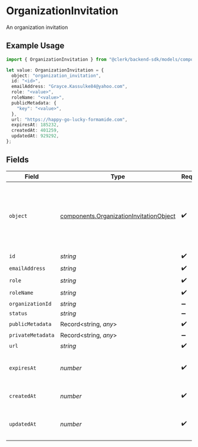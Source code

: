# OrganizationInvitation

An organization invitation

## Example Usage

```typescript
import { OrganizationInvitation } from "@clerk/backend-sdk/models/components";

let value: OrganizationInvitation = {
  object: "organization_invitation",
  id: "<id>",
  emailAddress: "Grayce.Kassulke84@yahoo.com",
  role: "<value>",
  roleName: "<value>",
  publicMetadata: {
    "key": "<value>",
  },
  url: "https://happy-go-lucky-formamide.com",
  expiresAt: 185232,
  createdAt: 401259,
  updatedAt: 929292,
};
```

## Fields

| Field                                                                                              | Type                                                                                               | Required                                                                                           | Description                                                                                        |
| -------------------------------------------------------------------------------------------------- | -------------------------------------------------------------------------------------------------- | -------------------------------------------------------------------------------------------------- | -------------------------------------------------------------------------------------------------- |
| `object`                                                                                           | [components.OrganizationInvitationObject](../../models/components/organizationinvitationobject.md) | :heavy_check_mark:                                                                                 | String representing the object's type. Objects of the same type share the same value.<br/>         |
| `id`                                                                                               | *string*                                                                                           | :heavy_check_mark:                                                                                 | N/A                                                                                                |
| `emailAddress`                                                                                     | *string*                                                                                           | :heavy_check_mark:                                                                                 | N/A                                                                                                |
| `role`                                                                                             | *string*                                                                                           | :heavy_check_mark:                                                                                 | N/A                                                                                                |
| `roleName`                                                                                         | *string*                                                                                           | :heavy_check_mark:                                                                                 | N/A                                                                                                |
| `organizationId`                                                                                   | *string*                                                                                           | :heavy_minus_sign:                                                                                 | N/A                                                                                                |
| `status`                                                                                           | *string*                                                                                           | :heavy_minus_sign:                                                                                 | N/A                                                                                                |
| `publicMetadata`                                                                                   | Record<string, *any*>                                                                              | :heavy_check_mark:                                                                                 | N/A                                                                                                |
| `privateMetadata`                                                                                  | Record<string, *any*>                                                                              | :heavy_minus_sign:                                                                                 | N/A                                                                                                |
| `url`                                                                                              | *string*                                                                                           | :heavy_check_mark:                                                                                 | N/A                                                                                                |
| `expiresAt`                                                                                        | *number*                                                                                           | :heavy_check_mark:                                                                                 | Unix timestamp of expiration.                                                                      |
| `createdAt`                                                                                        | *number*                                                                                           | :heavy_check_mark:                                                                                 | Unix timestamp of creation.                                                                        |
| `updatedAt`                                                                                        | *number*                                                                                           | :heavy_check_mark:                                                                                 | Unix timestamp of last update.                                                                     |